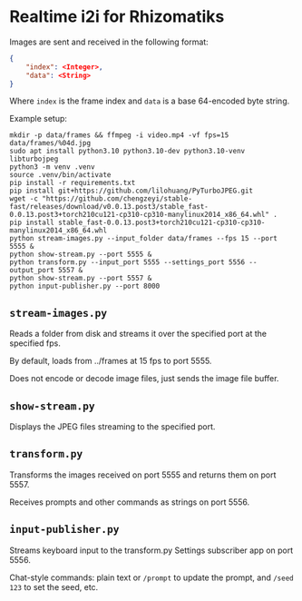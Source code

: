 # Realtime i2i for Rhizomatiks

Images are sent and received in the following format:

```json
{
    "index": <Integer>,
    "data": <String>
}
``````

Where `index` is the frame index and `data` is a base 64-encoded byte string.

Example setup:

```
mkdir -p data/frames && ffmpeg -i video.mp4 -vf fps=15 data/frames/%04d.jpg
sudo apt install python3.10 python3.10-dev python3.10-venv libturbojpeg
python3 -m venv .venv
source .venv/bin/activate
pip install -r requirements.txt
pip install git+https://github.com/lilohuang/PyTurboJPEG.git
wget -c "https://github.com/chengzeyi/stable-fast/releases/download/v0.0.13.post3/stable_fast-0.0.13.post3+torch210cu121-cp310-cp310-manylinux2014_x86_64.whl" .
pip install stable_fast-0.0.13.post3+torch210cu121-cp310-cp310-manylinux2014_x86_64.whl
python stream-images.py --input_folder data/frames --fps 15 --port 5555 &
python show-stream.py --port 5555 &
python transform.py --input_port 5555 --settings_port 5556 --output_port 5557 &
python show-stream.py --port 5557 &
python input-publisher.py --port 8000
```

## `stream-images.py`

Reads a folder from disk and streams it over the specified port at the specified fps.

By default, loads from ../frames at 15 fps to port 5555.

Does not encode or decode image files, just sends the image file buffer.

## `show-stream.py`

Displays the JPEG files streaming to the specified port.

## `transform.py`

Transforms the images received on port 5555 and returns them on port 5557.

Receives prompts and other commands as strings on port 5556.

## `input-publisher.py`

Streams keyboard input to the transform.py Settings subscriber app on port 5556.

Chat-style commands: plain text or `/prompt` to update the prompt, and `/seed 123` to set the seed, etc.